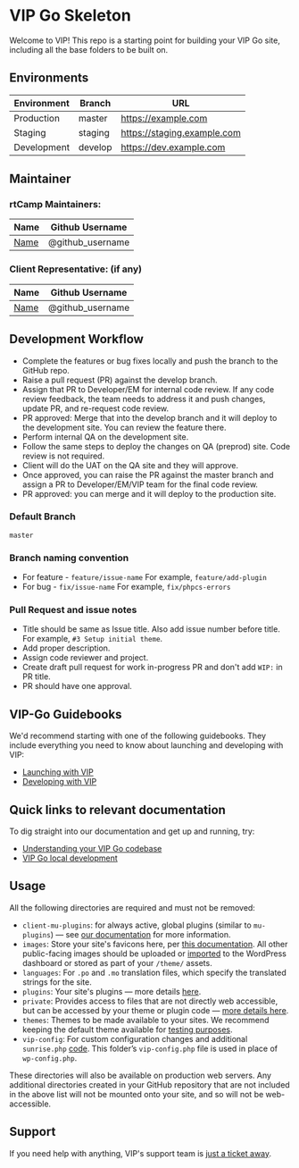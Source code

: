 # VIP Go Skeleton

Welcome to VIP! This repo is a starting point for building your VIP Go site, including all the base folders to be built on.

## Environments

| Environment | Branch  | URL                          |
|-------------|---------|------------------------------|
| Production  | master  | https://example.com          |
| Staging     | staging | https://staging.example.com  |
| Development | develop | https://dev.example.com      |

## Maintainer

### rtCamp Maintainers:

| Name                    | Github Username   |
|-------------------------|-------------------|
| [Name](mailto:email-id) |  @github_username |

### Client Representative: (if any)

| Name                    | Github Username   |
|-------------------------|-------------------|
| [Name](mailto:email-id) |  @github_username |

## Development Workflow

- Complete the features or bug fixes locally and push the branch to the GitHub repo.
- Raise a pull request (PR) against the develop branch.
- Assign that PR to Developer/EM for internal code review. If any code review feedback, the team needs to address it and push changes, update PR, and re-request code review.
- PR approved: Merge that into the develop branch and it will deploy to the development site. You can review the feature there.
- Perform internal QA on the development site.
- Follow the same steps to deploy the changes on QA (preprod) site. Code review is not required.
- Client will do the UAT on the QA site and they will approve.
- Once approved, you can raise the PR against the master branch and assign a PR to Developer/EM/VIP team for the final code review.
- PR approved: you can merge and it will deploy to the production site.

### Default Branch

`master`

### Branch naming convention

- For feature - `feature/issue-name` For example, `feature/add-plugin`
- For bug - `fix/issue-name` For example, `fix/phpcs-errors`

### Pull Request and issue notes

- Title should be same as Issue title. Also add issue number before title. For example, `#3 Setup initial theme`.
- Add proper description.
- Assign code reviewer and project.
- Create draft pull request for work in-progress PR and don't add `WIP:` in PR title.
- PR should have one approval.

## VIP-Go Guidebooks

We'd recommend starting with one of the following guidebooks. They include everything you need to know about launching and developing with VIP:

- [Launching with VIP](https://wpvip.com/documentation/launching-with-vip/)
- [Developing with VIP](https://wpvip.com/documentation/developing-with-vip/)

## Quick links to relevant documentation

To dig straight into our documentation and get up and running, try:

- [Understanding your VIP Go codebase](https://wpvip.com/documentation/vip-go/understanding-your-vip-go-codebase/)
- [VIP Go local development](https://wpvip.com/documentation/vip-go/local-vip-go-development-environment/)

## Usage

All the following directories are required and must not be removed:

- `client-mu-plugins`: for always active, global plugins (similar to `mu-plugins`) — see [our documentation](https://wpvip.com/documentation/vip-go/managing-plugins/#installing-to-the-client-mu-plugins-directory) for more information.
- `images`: Store your site's favicons here, per [this documentation](https://wpvip.com/documentation/vip-go/understanding-your-vip-go-codebase/#favicons). All other public-facing images should be uploaded or [imported](https://wpvip.com/documentation/launching-with-vip/content-migration/) to the WordPress dashboard or stored as part of your `/theme/` assets.
- `languages`: For `.po` and `.mo` translation files, which specify the translated strings for the site.
- `plugins`: Your site's plugins — more details [here](https://wpvip.com/documentation/vip-go/managing-plugins/#installing-to-the-plugins-directory).
- `private`: Provides access to files that are not directly web accessible, but can be accessed by your theme or plugin code — [more details here](https://wpvip.com/documentation/vip-go/understanding-your-vip-go-codebase/#using-private).
- `themes`: Themes to be made available to your sites. We recommend keeping the default theme available for [testing purposes](https://wpvip.com/documentation/testing-your-site/).
- `vip-config`: For custom configuration changes and additional `sunrise.php` [code](https://wpvip.com/documentation/vip-go/sunrise-php-on-vip-go/). This folder’s `vip-config.php` file is used in place of `wp-config.php`.

These directories will also be available on production web servers. Any additional directories created in your GitHub repository that are not included in the above list will not be mounted onto your site, and so will not be web-accessible.

## Support

If you need help with anything, VIP's support team is [just a ticket away](https://wpvip.com/documentation/vip-go/accessing-vip-support/).
